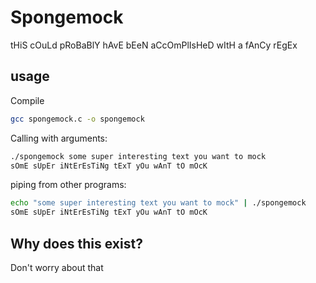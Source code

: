 # Spongemock

tHiS cOuLd pRoBaBlY hAvE bEeN aCcOmPlIsHeD wItH a fAnCy rEgEx

## usage

Compile

```bash
gcc spongemock.c -o spongemock
```

Calling with arguments:

```bash
./spongemock some super interesting text you want to mock
sOmE sUpEr iNtErEsTiNg tExT yOu wAnT tO mOcK
```

piping from other programs:

```bash
echo "some super interesting text you want to mock" | ./spongemock
sOmE sUpEr iNtErEsTiNg tExT yOu wAnT tO mOcK
```

## Why does this exist?

Don't worry about that